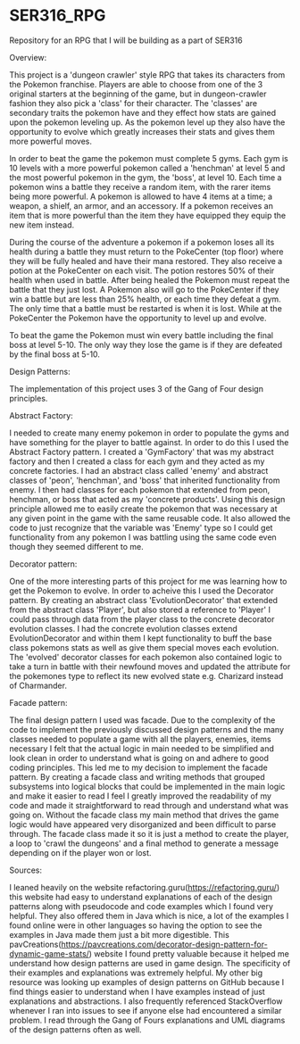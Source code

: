 # SER316_RPG
Repository for an RPG that I will be building as a part of SER316

Overview:

This project is a 'dungeon crawler' style RPG that takes its characters from the Pokemon franchise.
Players are able to choose from one of the 3 original starters at the beginning of the game, but in dungeon-crawler fashion they also pick a 'class' for their character.
The 'classes' are secondary traits the pokemon have and they effect how stats are gained upon the pokemon leveling up.
As the pokemon level up they also have the opportunity to evolve which greatly increases their stats and gives them more powerful moves.

In order to beat the game the pokemon must complete 5 gyms.
Each gym is 10 levels with a more powerful pokemon called a 'henchman' at level 5 and the most powerful pokemon in the gym, the 'boss', at level 10.
Each time a pokemon wins a battle they receive a random item, with the rarer items being more powerful.
A pokemon is allowed to have 4 items at a time; a weapon, a shielf, an armor, and an accessory.
If a pokemon receives an item that is more powerful than the item they have equipped they equip the new item instead.

During the course of the adventure a pokemon if a pokemon loses all its health during a battle they must return to the PokeCenter (top floor) 
  where they will be fully healed and have their mana restored.
They also receive a potion at the PokeCenter on each visit. The potion restores 50% of their health when used in battle.
After being healed the Pokemon must repeat the battle that they just lost.
A Pokemon also will go to the PokeCenter if they win a battle but are less than 25% health, or each time they defeat a gym.
The only time that a battle must be restarted is when it is lost.
While at the PokeCenter the Pokemon have the opportunity to level up and evolve.

To beat the game the Pokemon must win every battle including the final boss at level 5-10. The only way they lose the game is if they are
  defeated by the final boss at 5-10.



Design Patterns:

The implementation of this project uses 3 of the Gang of Four design principles.


Abstract Factory:

I needed to create many enemy pokemon in order to populate the gyms and have something for the player to battle against.
In order to do this I used the Abstract Factory pattern. I created a 'GymFactory' that was my abstract factory and then
  I created a class for each gym and they acted as my concrete factories.
I had an abstract class called 'enemy' and abstract classes of 'peon', 'henchman', and 'boss' that inherited functionality from enemy.
I then had classes for each pokemon that extended from peon, henchman, or boss that acted as my 'concrete products'.
Using this design principle allowed me to easily create the pokemon that was necessary at any given point in the game with the same 
  reusable code.
It also allowed the code to just recognize that the variable was 'Enemy' type so I could get functionality from any pokemon I was battling
  using the same code even though they seemed different to me.

Decorator pattern:

One of the more interesting parts of this project for me was learning how to get the Pokemon to evolve.
In order to acheive this I used the Decorator pattern. 
By creating an abstract class 'EvolutionDecorator' that extended from the abstract class 'Player', but also stored a reference to 'Player'
  I could pass through data from the player class to the concrete decorator evolution classes.
I had the concrete evolution classes extend EvolutionDecorator and within them I kept functionality to buff the base class pokemons stats
  as well as give them special moves each evolution.
The 'evolved' decorator classes for each pokemon also contained logic to take a turn in battle with their newfound moves and updated the 
attribute for the pokemones type to reflect its new evolved state e.g. Charizard instead of Charmander.

Facade pattern:

The final design pattern I used was facade.
Due to the complexity of the code to implement the previously discussed design patterns and the many classes needed to populate a game with all
  the players, enemies, items necessary I felt that the actual logic in main needed to be simplified and look clean in order to understand what is
  going on and adhere to good coding principles. 
This led me to my decision to implement the facade pattern.
By creating a facade class and writing methods that grouped subsystems into logical blocks that could be implemented in the main logic and make it 
  easier to read I feel I greatly improved the readability of my code and made it straightforward to read through and understand what was going on.
Without the facade class my main method that drives the game logic would have appeared very disorganized and been difficult to parse through.
The facade class made it so it is just a method to create the player, a loop to 'crawl the dungeons' and a final method to generate a message depending
  on if the player won or lost.

Sources:

I leaned heavily on the website refactoring.guru(https://refactoring.guru/) this website had easy to understand explanations of each of the design patterns
  along with pseudocode and code examples which I found very helpful. They also offered them in Java which is nice, a lot of the examples I found online were
  in other languages so having the option to see the examples in Java made them just a bit more digestible. 
This pavCreations(https://pavcreations.com/decorator-design-pattern-for-dynamic-game-stats/) website I found pretty valuable because it helped me understand how
  design patterns are used in game design. The specificity of their examples and explanations was extremely helpful.
My other big resource was looking up examples of design patterns on GitHub because I find things easier to understand when I have examples instead of just explanations
  and abstractions.
I also frequently referenced StackOverflow whenever I ran into issues to see if anyone else had encountered a similar problem.
I read through the Gang of Fours explanations and UML diagrams of the design patterns often as well.
